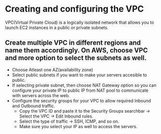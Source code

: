 # Creating and configuring the VPC
VPC(Virtual Private Cloud) is a logically isolated network that allows you to launch EC2 instances in a public or private subnets.


## Create multiple VPC in different regions and name them accordingly. On AWS, choose VPC and more option to select the subnets as well.
- Choose Atleast one AZ(availability zone)
- Select public subnets if you want to make your servers accesible to public.
- If selecting private subnet, then choose NAT Gateway option so you can configure your private IP to public IP from NAT pool to communicate with servers across the web.
- Configure the security groups for your VPC to allow required Inbound and Outbound traffic.
  - Copy the VPC ID and paste it to the Security Groups searchbar -> Select the VPC -> Edit Inbound rules.
  - Select the type of traffic -> SSH, ICMP, and so on.
  - Make sure you select your IP as well to access the servers.

